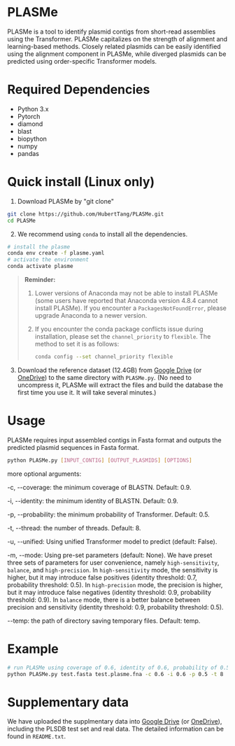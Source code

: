 # PLASMe

PLASMe is a tool to identify plasmid contigs from short-read assemblies using the Transformer. PLASMe capitalizes on the strength of alignment and learning-based methods. Closely related plasmids can be easily identified using the alignment component in PLASMe, while diverged plasmids can be predicted using order-specific Transformer models.


# Required Dependencies

* Python 3.x
* Pytorch
* diamond
* blast
* biopython
* numpy
* pandas

# Quick install (Linux only)

1. Download PLASMe by "git clone"

```bash
git clone https://github.com/HubertTang/PLASMe.git
cd PLASMe
```

2. We recommend using `conda` to install all the dependencies.

```bash
# install the plasme
conda env create -f plasme.yaml
# activate the environment
conda activate plasme
```

> **Reminder:**
>
> 1. Lower versions of Anaconda may not be able to install PLASMe (some users have reported that Anaconda version 4.8.4 cannot install PLASMe). If you encounter a `PackagesNotFoundError`, please upgrade Anaconda to a newer version.
>
> 2. If you encounter the conda package conflicts issue during installation, please set the `channel_priority`  to `flexible`. The method to set it is as follows:
>
>    ```bash
>    conda config --set channel_priority flexible
>    ```

3. Download the reference dataset (12.4GB) from [Google Drive](https://drive.google.com/file/d/1E78o9j1Yua6p063OH5NKpiMemjBW4rV0/view?usp=sharing) (or [OneDrive](https://portland-my.sharepoint.com/:u:/g/personal/xubotang2-c_my_cityu_edu_hk/ERYxOA6rEUVLpyWyyWRECWABFKb4F51IYmGlobFvH8GTLw?e=W2zl00)) to the same directory with `PLASMe.py`. (No need to uncompress it, PLASMe will extract the files and build the database the first time you use it. It will take several minutes.)

# Usage

PLASMe requires input assembled contigs in Fasta format and outputs the predicted plasmid sequences in Fasta format.

```bash
python PLASMe.py [INPUT_CONTIG] [OUTPUT_PLASMIDS] [OPTIONS]
```

 more optional arguments:

   -c, --coverage: the minimum coverage of BLASTN. Default: 0.9.

   -i, --identity: the minimum identity of BLASTN. Default: 0.9.

   -p, --probability: the minimum probability of Transformer. Default: 0.5.

   -t, --thread: the number of threads. Default: 8.

   -u, --unified: Using unified Transformer model to predict  (default: False).

   -m, --mode: Using pre-set parameters (default: None). We have preset three sets of parameters for user convenience, namely `high-sensitivity`, `balance`, and `high-precision`. In `high-sensitivity` mode, the sensitivity is higher, but it may introduce false positives (identity threshold: 0.7, probability threshold: 0.5). In `high-precision` mode, the precision is higher, but it may introduce false negatives (identity threshold: 0.9, probability threshold: 0.9). In `balance` mode, there is a better balance between precision and sensitivity (identity threshold: 0.9, probability threshold: 0.5).

   --temp: the path of directory saving temporary files. Default: temp.


# Example

```bash
# run PLASMe using coverage of 0.6, identity of 0.6, probability of 0.5, and 8 threads to identify the palsmids.
python PLASMe.py test.fasta test.plasme.fna -c 0.6 -i 0.6 -p 0.5 -t 8
```

# Supplementary data
We have uploaded the supplmentary data into [Google Drive](https://drive.google.com/drive/folders/15ornETzEwJzHi6257-WvwZfINQMNlO_K?usp=sharing) (or [OneDrive](https://portland-my.sharepoint.com/:f:/g/personal/xubotang2-c_my_cityu_edu_hk/Es13c1PbeOtHi10FyeThOP8BCaJ3MyEMCNj33-GUby0DRw?e=wVFybc)), including the PLSDB test set and real data. The detailed information can be found in `README.txt`.